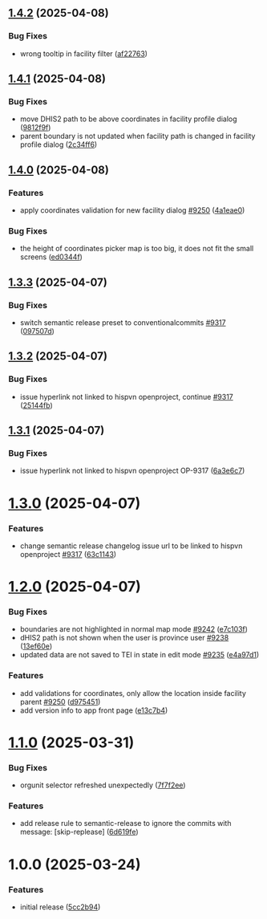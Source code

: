 ## [1.4.2](https://github.com/HISPVietnam/facility-checker-app/compare/v1.4.1...v1.4.2) (2025-04-08)

### Bug Fixes

* wrong tooltip in facility filter ([af22763](https://github.com/HISPVietnam/facility-checker-app/commit/af2276363e0a1fb9227bce921d8c3ab552f0458f))

## [1.4.1](https://github.com/HISPVietnam/facility-checker-app/compare/v1.4.0...v1.4.1) (2025-04-08)

### Bug Fixes

* move DHIS2 path to be above coordinates in facility profile dialog ([9812f9f](https://github.com/HISPVietnam/facility-checker-app/commit/9812f9fcb4bdad163d5090dc0fc5aacfca8b930a))
* parent boundary  is not updated when facility path is changed in facility profile dialog ([2c34ff6](https://github.com/HISPVietnam/facility-checker-app/commit/2c34ff6a324de26f171bef2614c7e1c8676912ea))

## [1.4.0](https://github.com/HISPVietnam/facility-checker-app/compare/v1.3.3...v1.4.0) (2025-04-08)

### Features

* apply coordinates validation for new facility dialog [#9250](https://projects.hispvietnam.org/work_packages/9250) ([4a1eae0](https://github.com/HISPVietnam/facility-checker-app/commit/4a1eae09c52b77278f80bb6d12790a12106c96c7))

### Bug Fixes

* the height of coordinates picker map is too big, it does not fit the small screens ([ed0344f](https://github.com/HISPVietnam/facility-checker-app/commit/ed0344f229f2cfc872032c77809e8b4fd4b37674))

## [1.3.3](https://github.com/HISPVietnam/facility-checker-app/compare/v1.3.2...v1.3.3) (2025-04-07)

### Bug Fixes

* switch semantic release preset to conventionalcommits [#9317](https://projects.hispvietnam.org/work_packages/9317) ([097507d](https://github.com/HISPVietnam/facility-checker-app/commit/097507dc04346ac2d1d9a92f9236d1c7b4cb9074))

## [1.3.2](https://github.com/HISPVietnam/facility-checker-app/compare/v1.3.1...v1.3.2) (2025-04-07)


### Bug Fixes

* issue hyperlink not linked to hispvn openproject, continue [#9317](https://github.com/HISPVietnam/facility-checker-app/issues/9317) ([25144fb](https://github.com/HISPVietnam/facility-checker-app/commit/25144fb8777d678a94aecabb952eae2a2f9c7f37))

## [1.3.1](https://github.com/HISPVietnam/facility-checker-app/compare/v1.3.0...v1.3.1) (2025-04-07)


### Bug Fixes

* issue hyperlink not linked to hispvn openproject OP-9317 ([6a3e6c7](https://github.com/HISPVietnam/facility-checker-app/commit/6a3e6c795f873435bd5cd78a76f8646128fa8300))

# [1.3.0](https://github.com/HISPVietnam/facility-checker-app/compare/v1.2.0...v1.3.0) (2025-04-07)


### Features

* change semantic release changelog issue url to be linked to hispvn openproject [#9317](https://github.com/HISPVietnam/facility-checker-app/issues/9317) ([63c1143](https://github.com/HISPVietnam/facility-checker-app/commit/63c1143f7369353df895fb4bccbf3a725c97984a))

# [1.2.0](https://github.com/HISPVietnam/facility-checker-app/compare/v1.1.0...v1.2.0) (2025-04-07)


### Bug Fixes

* boundaries are not highlighted in normal map mode [#9242](https://github.com/HISPVietnam/facility-checker-app/issues/9242) ([e7c103f](https://github.com/HISPVietnam/facility-checker-app/commit/e7c103fce7fde25aa4bb7c8f0e65dc06f13fc5cd))
* dHIS2 path is not shown when the user is province user [#9238](https://github.com/HISPVietnam/facility-checker-app/issues/9238) ([13ef60e](https://github.com/HISPVietnam/facility-checker-app/commit/13ef60ee58387c35d099fa2e184706776b3643b0))
* updated data are not saved to TEI in state in edit mode [#9235](https://github.com/HISPVietnam/facility-checker-app/issues/9235) ([e4a97d1](https://github.com/HISPVietnam/facility-checker-app/commit/e4a97d172a3bcf60809346d033150d0c09c08e47))


### Features

* add validations for coordinates, only allow the location inside facility parent [#9250](https://github.com/HISPVietnam/facility-checker-app/issues/9250) ([d975451](https://github.com/HISPVietnam/facility-checker-app/commit/d9754519c44b1517a43069ed475b02c6332544c7))
* add version info to app front page ([e13c7b4](https://github.com/HISPVietnam/facility-checker-app/commit/e13c7b4f8dec197033559c9dc00a09609e5763cd))

# [1.1.0](https://github.com/HISPVietnam/facility-checker-app/compare/v1.0.0...v1.1.0) (2025-03-31)


### Bug Fixes

* orgunit selector refreshed unexpectedly ([7f7f2ee](https://github.com/HISPVietnam/facility-checker-app/commit/7f7f2ee99fc3bb874c89d63a455d7cb258eee0ed))


### Features

* add release rule to semantic-release to ignore the commits with message: [skip-replease] ([6d619fe](https://github.com/HISPVietnam/facility-checker-app/commit/6d619fefa593510f6e6fed90aa2a36426da4fcba))

# 1.0.0 (2025-03-24)


### Features

* initial release ([5cc2b94](https://github.com/HISPVietnam/facility-checker-app/commit/5cc2b94d2511cd48ce59fce1b4c5bcdec62c1663))
